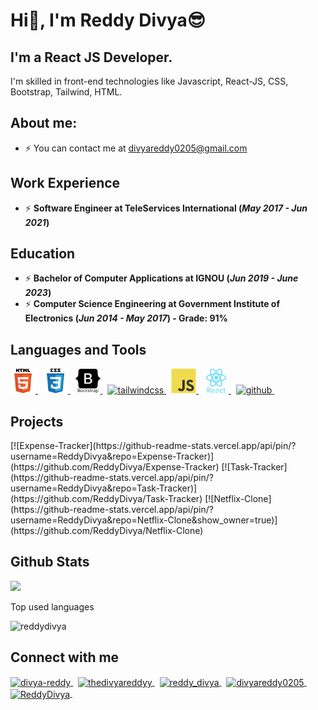 Hi👋, I'm Reddy Divya😎
============================

I'm a React JS Developer.
----------------------------

I'm skilled in front-end technologies like Javascript, React-JS, CSS, Bootstrap, Tailwind, HTML. 

## About me:

* ⚡ You can contact me at [divyareddy0205@gmail.com](mailto:divyareddy0205@gmail.com)

## Work Experience
* ⚡ **Software Engineer at TeleServices International (_May 2017 - Jun 2021_)**

## Education
* ⚡ **Bachelor of Computer Applications at IGNOU (_Jun 2019 - June 2023_)**
* ⚡ **Computer Science Engineering at Government Institute of Electronics (_Jun 2014 - May 2017_) - Grade: 91%**

## Languages and Tools
<p align="left"> 
      <a href="https://www.w3.org/html/" target="_blank"> 
            <img src="https://raw.githubusercontent.com/devicons/devicon/master/icons/html5/html5-original-wordmark.svg" alt="html5"  width="40" height="40"/>
      </a> &nbsp;
      <a href="https://www.w3schools.com/css/" target="_blank"> 
            <img src="https://raw.githubusercontent.com/devicons/devicon/master/icons/css3/css3-original-wordmark.svg" alt="css3" width="40" height="40"/> 
      </a> &nbsp;
      <a href="https://getbootstrap.com" target="_blank"> 
            <img src="https://raw.githubusercontent.com/devicons/devicon/master/icons/bootstrap/bootstrap-plain-wordmark.svg"     alt="bootstrap" width="40" height="40"/> 
      </a> &nbsp;
       <a href="https://tailwindcss.com/" target="_blank"> 
            <img src="https://www.vectorlogo.zone/logos/tailwindcss/tailwindcss-icon.svg" alt="tailwindcss" width="40" height="40"/>           </a> &nbsp; 
      <a href="https://developer.mozilla.org/en-US/docs/Web/JavaScript" target="_blank"> 
            <img src="https://raw.githubusercontent.com/devicons/devicon/master/icons/javascript/javascript-original.svg" alt="javascript" width="40" height="40"/> 
      </a> &nbsp; 
      <a href="https://reactjs.org/" target="_blank"> 
            <img src="https://raw.githubusercontent.com/devicons/devicon/master/icons/react/react-original-wordmark.svg" alt="react" width="40" height="40"/> 
      </a> &nbsp;
      <a href="https://github.com/" target="_blank"> 
            <img src="https://www.vectorlogo.zone/logos/github/github-tile.svg" alt="github" width="40" height="40"/> 
      </a> &nbsp;
</p>

## Projects
<p align="left"> 
            [![Expense-Tracker](https://github-readme-stats.vercel.app/api/pin/?username=ReddyDivya&repo=Expense-Tracker)](https://github.com/ReddyDivya/Expense-Tracker)
            [![Task-Tracker](https://github-readme-stats.vercel.app/api/pin/?username=ReddyDivya&repo=Task-Tracker)](https://github.com/ReddyDivya/Task-Tracker)
            [![Netflix-Clone](https://github-readme-stats.vercel.app/api/pin/?username=ReddyDivya&repo=Netflix-Clone&show_owner=true)](https://github.com/ReddyDivya/Netflix-Clone)
</p>

## Github Stats
<p align="left">
      <a href="http://www.github.com/reddydivya"><img src="https://github-readme-streak-stats.herokuapp.com/?user=reddydivya&stroke=ffffff&background=1c1917&ring=0891b2&fire=0891b2&currStreakNum=ffffff&currStreakLabel=0891b2&sideNums=ffffff&sideLabels=ffffff&dates=ffffff&hide_border=true" /></a>
 </p

## Top used languages
<p align="left">
    <img src="https://github-readme-stats.vercel.app/api/top-langs?username=reddydivya&show_icons=true&locale=en&layout=compact" alt="reddydivya" />
</p>
  
## Connect with me
<p align="left">
  <a href="https://linkedin.com/in/divya-reddy-58025a12b" target="blank">
    <img align="center" src="https://raw.githubusercontent.com/rahuldkjain/github-profile-readme-generator/master/src/images/icons/Social/linked-in-alt.svg" alt="divya-reddy" height="30" width="40" />
 </a> &nbsp;
 <a href="https://twitter.com/thedivyareddyy" target="blank">
       <img align="center" src="https://raw.githubusercontent.com/rahuldkjain/github-profile-readme-generator/master/src/images/icons/Social/twitter.svg" alt="thedivyareddyy" height="30" width="40" />
 </a> &nbsp; 
 <a href="https://codepen.io/reddy_divya" target="blank">
       <img align="center" src="https://raw.githubusercontent.com/rahuldkjain/github-profile-readme-generator/master/src/images/icons/Social/codepen.svg" alt="reddy_divya" height="30" width="40" />
 </a> &nbsp;
 <a href="https://codesandbox.com/divyareddy0205" target="blank">
       <img align="center" src="https://cdn.jsdelivr.net/npm/simple-icons@3.0.1/icons/codesandbox.svg" alt="divyareddy0205" height="30" width="40" />
 </a> &nbsp;
<a href="https://hashnode.com/@ReddyDivya" target="blank">
       <img align="center" src="https://cdn.jsdelivr.net/npm/simple-icons@3.0.1/icons/hashnode.svg" alt="ReddyDivya" height="30" width="40" />
 </a> &nbsp;
</p>
